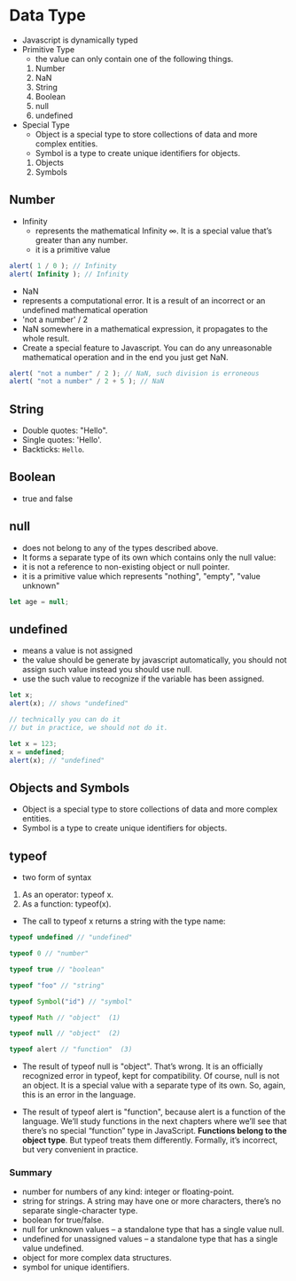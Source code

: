 # Data Type
* Javascript is dynamically typed
* Primitive Type
  * the value can only contain one of the following things.
  1. Number
  2. NaN
  3. String
  4. Boolean
  5. null
  6. undefined
* Special Type
  *  Object is a special type to store collections of data and more complex entities.
  * Symbol is a type to create unique identifiers for objects.
  1. Objects
  2. Symbols

## Number
* Infinity
  * represents the mathematical Infinity ∞. It is a special value that’s greater than any number.
  * it is a primitive value
```js
alert( 1 / 0 ); // Infinity
alert( Infinity ); // Infinity
```

* NaN
 * represents a computational error. It is a result of an incorrect or an undefined mathematical operation
  * 'not a number' / 2
 * NaN somewhere in a mathematical expression, it propagates to the whole result.
 * Create a special feature to Javascript. You can do any unreasonable mathematical operation and in the end you just get NaN.

 ```js
alert( "not a number" / 2 ); // NaN, such division is erroneous
alert( "not a number" / 2 + 5 ); // NaN

 ```


## String
* Double quotes: "Hello".
* Single quotes: 'Hello'.
* Backticks: `Hello`.

## Boolean
* true and false

## null
* does not belong to any of the types described above.
* It forms a separate type of its own which contains only the null value:
* it is not a reference to non-existing object or null pointer.
* it is a primitive value which represents "nothing", "empty", "value unknown"

```js
let age = null;
```

## undefined
* means a value is not assigned
* the value should be generate by javascript automatically, you should not assign such value instead you should use null.
* use the such value to recognize if the variable has been assigned.

```js
let x;
alert(x); // shows "undefined"
```


```js
// technically you can do it
// but in practice, we should not do it.

let x = 123;
x = undefined;
alert(x); // "undefined"
```


## Objects and Symbols
* Object is a special type to store collections of data and more complex entities.
* Symbol is a type to create unique identifiers for objects.

## typeof
* two form of syntax
1. As an operator: typeof x.
2. As a function: typeof(x).
* The call to typeof x returns a string with the type name:

```javascript
typeof undefined // "undefined"

typeof 0 // "number"

typeof true // "boolean"

typeof "foo" // "string"

typeof Symbol("id") // "symbol"

typeof Math // "object"  (1)

typeof null // "object"  (2)

typeof alert // "function"  (3)
```

* The result of typeof null is "object". That’s wrong. It is an officially recognized error in typeof, kept for compatibility. Of course, null is not an object. It is a special value with a separate type of its own. So, again, this is an error in the language.

* The result of typeof alert is "function", because alert is a function of the language. We’ll study functions in the next chapters where we’ll see that there’s no special “function” type in JavaScript. **Functions belong to the object type**. But typeof treats them differently. Formally, it’s incorrect, but very convenient in practice.


### Summary
* number for numbers of any kind: integer or floating-point.
* string for strings. A string may have one or more characters, there’s no separate single-character type.
* boolean for true/false.
* null for unknown values – a standalone type that has a single value null.
* undefined for unassigned values – a standalone type that has a single value undefined.
* object for more complex data structures.
* symbol for unique identifiers.
